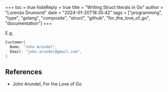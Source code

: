 +++
toc = true
hideReply = true
title = "Writing Struct literals in Go"
author = "Lorenzo Drumond"
date = "2024-01-20T18:35:42"
tags = ["programming",  "type",  "golang",  "composite",  "struct",  "github",  "for_the_love_of_go",  "documentation"]
+++



E.g.
```go
Customer{
  Name: "John Arundel",
  Email: "john.arundel@gmail.com",
}
```

## References
- John Arundel, For the Love of Go
